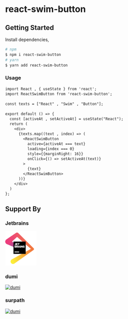 # react-swim-button

## Getting Started

Install dependencies,

```bash
# npm
$ npm i react-swim-button
# yarn
$ yarn add react-swim-button
```
### Usage

```tsx
import React , { useState } from 'react';
import ReactSwimButton from 'react-swim-button';

const texts = ["React" , "Swim" , "Button"];

export default () => {
  const [activeAt , setActiveAt] = useState("React");
  return (
    <div>
      {texts.map((text , index) => (
        <ReactSwimButton
          active={activeAt === text}
          loading={index === 0}
          style={{marginRight: 16}}
          onClick={() => setActiveAt(text)}
        >
          {text}
        </ReactSwimButton>
      ))}
    </div>
  )
};
```

## Support By
### Jetbrains
[<img src="https://raw.githubusercontent.com/happy-func/next-official/6f30e1bb4140f195d5176a6ddc61082be8b25505/public/images/jetbrains.png" alt="Jetbrains" title="Jetbrains" width="100" />](https://www.jetbrains.com/)
### dumi
[<img src="https://user-images.githubusercontent.com/9554297/83762004-a0761b00-a6a9-11ea-83b4-9c8ff721d4b8.png" alt="dumi" title="dumi" width="100" />](https://d.umijs.org/)
### surpath
[<img src="https://surpath-official.oss-cn-beijing.aliyuncs.com/Customer/Header/logo_dark.png" alt="dumi" title="dumi" height="80" />](https://surpath.net/)
